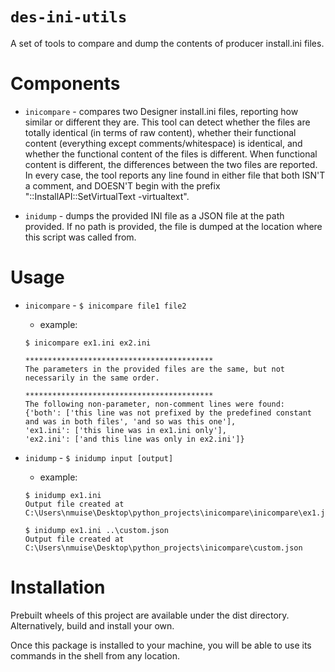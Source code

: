 # `des-ini-utils`
A set of tools to compare and dump the contents of producer install.ini files.

# Components
* `inicompare` - compares two Designer install.ini files, reporting how similar or different they are. This tool can detect whether the files are totally identical (in terms of raw content), whether their functional content (everything except comments/whitespace) is identical, and whether the functional content of the files is different. When functional content is different, the differences between the two files are reported.
In every case, the tool reports any line found in either file that both ISN'T a comment, and DOESN'T begin with the prefix "::InstallAPI::SetVirtualText -virtualtext".

* `inidump` - dumps the provided INI file as a JSON file at the path provided. If no path is provided, the file is dumped at the location where this script was called from.

# Usage
* `inicompare` - `$ inicompare file1 file2`
    * example: 
    ```
    $ inicompare ex1.ini ex2.ini

    ******************************************
    The parameters in the provided files are the same, but not necessarily in the same order.

    ******************************************
    The following non-parameter, non-comment lines were found:
    {'both': ['this line was not prefixed by the predefined constant and was in both files', 'and so was this one'],
    'ex1.ini': ['this line was in ex1.ini only'],
    'ex2.ini': ['and this line was only in ex2.ini']}
    ```

* `inidump` - `$ inidump input [output]`
    * example:
    ```
    $ inidump ex1.ini
    Output file created at C:\Users\nmuise\Desktop\python_projects\inicompare\inicompare\ex1.json
    
    $ inidump ex1.ini ..\custom.json
    Output file created at C:\Users\nmuise\Desktop\python_projects\inicompare\custom.json
    ```

# Installation
Prebuilt wheels of this project are available under the dist directory. Alternatively, build and install your own.

Once this package is installed to your machine, you will be able to use its commands in the shell from any location.
